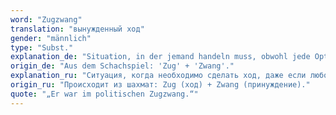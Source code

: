```yaml
---
word: "Zugzwang"
translation: "вынужденный ход"
gender: "männlich"
type: "Subst."
explanation_de: "Situation, in der jemand handeln muss, obwohl jede Option negative Folgen hat."
origin_de: "Aus dem Schachspiel: 'Zug' + 'Zwang'."
explanation_ru: "Ситуация, когда необходимо сделать ход, даже если любой из вариантов приведёт к ухудшению положения."
origin_ru: "Происходит из шахмат: Zug (ход) + Zwang (принуждение)."
quote: "„Er war im politischen Zugzwang.“"
---
```

